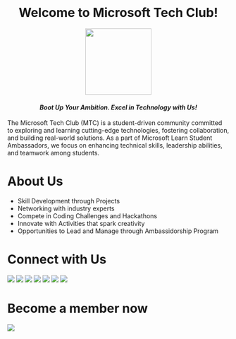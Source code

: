 <meta name="google-site-verification" content="DjEHr1bXZ3lin_d7XZ7P1Br4yUk1WgIWZEkVQ38p8wg" />
<div align="center"> 
  <br>
  <h1> Welcome to Microsoft Tech Club! </h1> 
  <img src="https://github.com/user-attachments/assets/032571b4-9226-4834-b33d-f60c520dbd0b" height= 150>
  <h4><em>Boot Up Your Ambition. Excel in Technology with Us!</em></h4>
</div>

<p>The Microsoft Tech Club (MTC) is a student-driven community committed to exploring and learning cutting-edge technologies, fostering collaboration, and building real-world solutions. As a part of Microsoft Learn Student Ambassadors, we focus on enhancing technical skills, leadership abilities, and teamwork among students.</p>

<div>
  <h1>About Us</h1>
  <ul>
    <li>Skill Development through Projects</li>
    <li>Networking with industry experts</li>
    <li>Compete in Coding Challenges and Hackathons</li>
    <li>Innovate with Activities that spark creativity</li>
    <li>Opportunities to Lead and Manage through Ambassidorship Program</li>
  </ul>
</div>

<div>
  <h1>Connect with Us</h1>
  <p align="left">
  <a href="https://www.linkedin.com/company/microsoft-tech-club/" target="blank"><img src="https://img.shields.io/badge/LinkedIn-0077B5?style=for-the-badge&logo=linkedin&logoColor=white" /></a>
  <a href="https://www.instagram.com/mtcbpdc/" target="blank"><img src="https://img.shields.io/badge/Instagram-E4405F?style=for-the-badge&logo=instagram&logoColor=white" /></a>
  <a href="https://x.com/mtcbpdc" target="blank"><img src="https://img.shields.io/badge/Twitter-1DA1F2?style=for-the-badge&logo=twitter&logoColor=white" /></a>
  <a href="https://www.threads.net/@mtcbpdc" target="blank"><img src="https://img.shields.io/badge/Threads-000000?style=for-the-badge&logo=threads&logoColor=white" /></a>
  <a href="" target="blank"><img src="https://img.shields.io/badge/Discord-5865F2?style=for-the-badge&logo=discord&logoColor=white" /></a>
  <a href="https://medium.com/@microsofttechclub" target="blank"><img src="https://img.shields.io/badge/Medium-12100E?style=for-the-badge&logo=medium&logoColor=white" /></a>
  <a href="https://medium.com/@microsofttechclub" target="blank"><img src="https://img.shields.io/badge/Website-000000?style=for-the-badge&logo=About.me&logoColor=white" /></a>
</div>

<div>
  <h1>Become a member now</a></h1> 
  <a href="https://mtcbpdcdubai.github.io/MTC-BITS-Pilani-Dubai-Campus/#/membership" target="blank"><img src="https://img.shields.io/badge/Join_Now-28a745?style=for-the-badge&logo=signup&logoColor=white" /></a>
</div>
